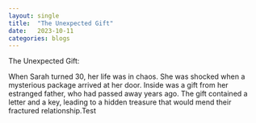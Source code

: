 ```yaml
---
layout: single
title:  "The Unexpected Gift"
date:   2023-10-11
categories: blogs
---
```


The Unexpected Gift:

When Sarah turned 30, her life was in chaos. She was shocked when a mysterious package arrived at her door. Inside was a gift from her estranged father, who had passed away years ago. The gift contained a letter and a key, leading to a hidden treasure that would mend their fractured relationship.Test